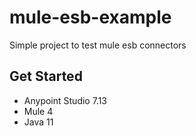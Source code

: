 # mule-esb-example
Simple project to test mule esb connectors

## Get Started

 - Anypoint Studio 7.13
 - Mule 4 
 - Java 11
